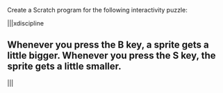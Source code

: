 Create a Scratch program for the following interactivity puzzle:

|||xdiscipline
## Whenever you press the B key, a sprite gets a little bigger. Whenever you press the S key, the sprite gets a little smaller.
|||